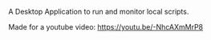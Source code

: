 A Desktop Application to run and monitor local scripts.

Made for a youtube video: https://youtu.be/-NhcAXmMrP8

